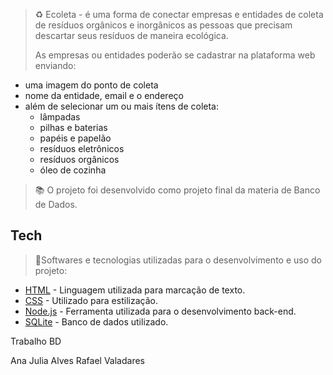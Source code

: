 > ♻️ Ecoleta - é uma forma de conectar empresas e entidades de coleta de resíduos orgânicos e inorgânicos as pessoas que precisam descartar seus resíduos de maneira ecológica.
> 
>As empresas ou entidades poderão se cadastrar na plataforma web enviando:
- uma imagem do ponto de coleta
- nome da entidade, email e o endereço
- além de selecionar um ou mais ítens de coleta: 
  - lâmpadas
  - pilhas e baterias
  - papéis e papelão
  - resíduos eletrônicos
  - resíduos orgânicos
  - óleo de cozinha

> :books: O projeto foi desenvolvido como projeto final da materia de Banco de Dados.

## Tech
> :space_invader:Softwares e tecnologias utilizadas para o desenvolvimento e uso do projeto:

* [HTML] - Linguagem utilizada para marcação de texto.
* [CSS] - Utilizado para estilização.
* [Node.js] - Ferramenta utilizada para o desenvolvimento back-end.
* [SQLite] - Banco de dados utilizado.

[HTML]: <https://devdocs.io/html/>
[CSS]: <https://devdocs.io/css/>
[Node.js]: <https://nodejs.org/>
[SQLite]: <https://sqlite.org/index.html>


Trabalho BD

Ana Julia Alves
Rafael Valadares